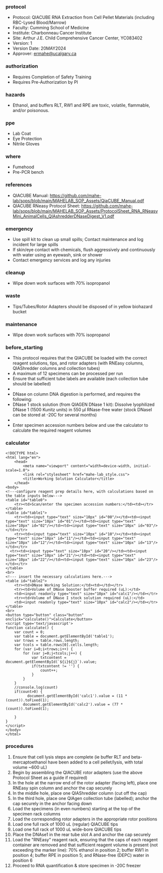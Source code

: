 
### protocol
- Protocol: QIACUBE RNA Extraction from Cell Pellet Materials (including RBC-Lysed Blood/Marrow)
- Faculty: Cumming School of Medicine
- Institute: Charbonneau Cancer Institute
- Site: Arthur J.E. Child Comprehensive Cancer Center, YC083402
- Version: 1
- Version Date: 20MAY2024
- Approver: ermahe@ucalgary.ca

### authorization
- Requires Completion of Safety Training
- Requires Pre-Authorization by PI

### hazards
- Ethanol, and buffers RLT, RW1 and RPE are toxic, volatile, flammable, and/or poisonous.

### ppe
- Lab Coat
- Eye Protection
- Nitrile Gloves

### where
- Fumehood
- Pre-PCR bench

### references
- QIACUBE Manual: https://github.com/mahe-lab/sops/blob/main/MAHELAB_SOP_Assets/QiaCUBE_Manual.pdf
- QIACUBE RNeasy Protocol Sheet: https://github.com/mahe-lab/sops/blob/main/MAHELAB_SOP_Assets/ProtocolSheet_RNA_RNeasyMini_AnimalCells_QIAshredderDNaseDigest_V1.pdf

### emergency
- Use spill kit to clean up small spills; Contact maintenance and log incident for large spills
- If skin/eye contact with chemicals, flush aggressively and continuously with water using an eyewash, sink or shower
- Contact emergency services and log any injuries

### cleanup
- Wipe down work surfaces with 70% isopropanol

### waste
- Tips/Tubes/Rotor Adapters should be disposed of in yellow biohazard bucket

### maintenance
- Wipe down work surfaces with 70% isopropanol

### before_starting
- This protocol requires that the QIACUBE be loaded with the correct reagent solutions, tips, and rotor adapters (with RNEasy columns, QIAShredder columns and collection tubes)
- A maximum of 12 specimens can be processed per run
- Ensure that sufficient tube labels are available (each collection tube should be labelled)
-  
- DNase on column DNA digestion is performed, and requires the following:
- DNase 1 stock solution (from QIAGEN DNase 1 kit): Dissolve lyophilized DNase 1 (1500 Kunitz units) in 550 μl RNase-free water (stock DNaseI can be stored at -20C for several months)
-  
- Enter specimen accession numbers below and use the calculator to calculate the required reagent volumes

### calculator
~~~~
<!DOCTYPE html>
<html lang="en">
	<head>
		<meta name="viewport" content="width=device-width, initial-scale=1.0">
		<link rel="stylesheet" href="mahe-lab_style.css">
		<title>Working Solution Calculator</title>
	</head>
<body>
<!---configure reagent prep details here, with calculations based on the table inputs below--->
<table id="table0">
	<tr><td>Scan/enter the specimen accession numbers:</td><td></tr>
</table>
<table id="table1">
	<tr><td><input type="text" size="10px" id="00"/></td><td><input type="text" size="10px" id="01"/></td><td><input type="text" size="10px" id="02"/></td><td><input type="text" size="10px" id="03"/></td></tr>
	<tr><td><input type="text" size="10px" id="10"/></td><td><input type="text" size="10px" id="11"/></td><td><input type="text" size="10px" id="12"/></td><td><input type="text" size="10px" id="13"/></td></tr>
  <tr><td><input type="text" size="10px" id="20"/></td><td><input type="text" size="10px" id="21"/></td><td><input type="text" size="10px" id="22"/></td><td><input type="text" size="10px" id="23"/></td></tr>
</table>
<br>
<!--- insert the necessary calculations here.--->
<table id="table2">
	<tr><td>DNase Working Solution:</td><td></td></tr>
	<tr><td>Volume of DNase booster buffer required (uL):</td>
	<td><input readonly type="text" size="10px" id="calc1"/></td></tr>
	<tr><td>Volume of DNase I stock solution required (uL):</td>
	<td><input readonly type="text" size="10px" id="calc2"/></td></tr>
</table>
<br>
<button type="button" class="button" onclick="calculate()">Calculate</button>
<script type='text/javascript'>
function calculate() {
    var count = 0;
    var table = document.getElementById('table1');
    var trows = table.rows.length;
    var tcols = table.rows[0].cells.length;
    for (var i=0;i<trows;i++) {
        for (var j=0;j<tcols;j++) {
            var txtcontent = document.getElementById(`${i}${j}`).value;
            if(txtcontent != '') {
                count++;
            }
        }
    }
    //console.log(count)
    if(count>0) {
	      document.getElementById('calc1').value = (11 * (count)).toFixed(1);
        document.getElementById('calc2').value = (77 * (count)).toFixed(1);
        
    }
}
</script>
</body>
</html>
~~~~

### procedures
1. Ensure that cell lysis steps are complete (ie buffer RLT and beta-mercaptoethanol have been added to a cell pellet/lysis, with total volume ~600 uL)
2. Begin by assembling the QIACUBE rotor adapters (use the above Protocol Sheet as a guide if required)
3. In the hole at the narrow end of the rotor adapter (facing left), place one RNEasy spin column and anchor the cap securely
4. In the middle hole, place one QIAShredder column (cut off the cap)
5. In the third hole, place one QIAgen collection tube (labelled); anchor the cap securely in the anchor facing down
6. Load the specimens (in even numbers) starting at the top of the specimen rack columns
7. Load the corresponding rotor adapters in the appropriate rotor positions
8. Load one full rack of 1000 uL (regular) QIACUBE tips
9. Load one full rack of 1000 uL wide-bore QIACUBE tips
10. Place the DNAse1 in the rear tube slot A and anchor the cap securely
11. Load the "RNEasy" reagent rack, ensuring that the caps of each reagent container are removed and that sufficient reagent volume is present (not exceeding the marker line): 70% ethanol in position 2; buffer RW1 in position 4; buffer RPE in position 5; and RNase-free (DEPC) water in position 6
12. Proceed to RNA quantification & store specimen in -20C freezer
